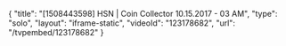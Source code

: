 {
    "title": "[1508443598] HSN | Coin Collector 10.15.2017 - 03 AM",
    "type": "solo",
    "layout": "iframe-static",
    "videoId": "123178682",
    "url": "\/tvpembed\/123178682"
}